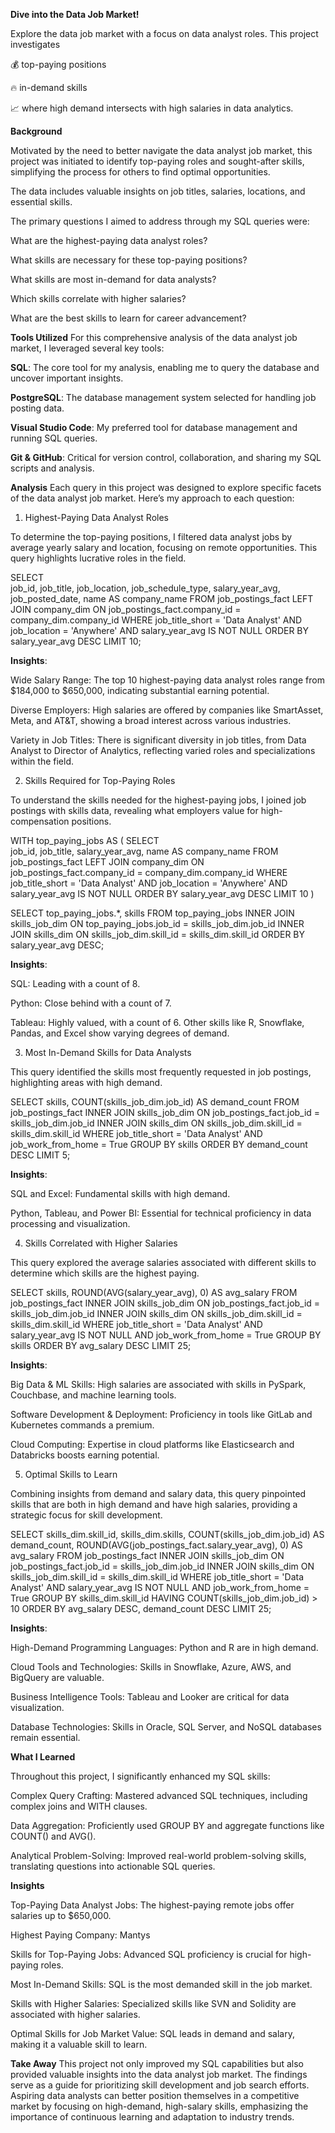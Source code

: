 **Dive into the Data Job Market!**

Explore the data job market with a focus on data analyst roles. This project investigates 

💰 top-paying positions

🔥 in-demand skills

📈 where high demand intersects with high salaries in data analytics.

**Background**

Motivated by the need to better navigate the data analyst job market, this project was initiated to identify top-paying roles and sought-after skills, simplifying the process for others to find optimal opportunities.

The data includes valuable insights on job titles, salaries, locations, and essential skills.

The primary questions I aimed to address through my SQL queries were:

What are the highest-paying data analyst roles?

What skills are necessary for these top-paying positions?

What skills are most in-demand for data analysts?

Which skills correlate with higher salaries?

What are the best skills to learn for career advancement?


**Tools Utilized**
For this comprehensive analysis of the data analyst job market, I leveraged several key tools:

**SQL**: The core tool for my analysis, enabling me to query the database and uncover important insights.

**PostgreSQL**: The database management system selected for handling job posting data.

**Visual Studio Code**: My preferred tool for database management and running SQL queries.

**Git & GitHub**: Critical for version control, collaboration, and sharing my SQL scripts and analysis.


**Analysis**
Each query in this project was designed to explore specific facets of the data analyst job market. Here’s my approach to each question:

1. Highest-Paying Data Analyst Roles
   
To determine the top-paying positions, I filtered data analyst jobs by average yearly salary and location, focusing on remote opportunities. This query highlights lucrative roles in the field.

SELECT    
    job_id,
    job_title,
    job_location,
    job_schedule_type,
    salary_year_avg,
    job_posted_date,
    name AS company_name
FROM
    job_postings_fact
LEFT JOIN company_dim ON job_postings_fact.company_id = company_dim.company_id
WHERE
    job_title_short = 'Data Analyst' AND 
    job_location = 'Anywhere' AND 
    salary_year_avg IS NOT NULL
ORDER BY
    salary_year_avg DESC
LIMIT 10;

**Insights**:

Wide Salary Range: The top 10 highest-paying data analyst roles range from $184,000 to $650,000, indicating substantial earning potential.

Diverse Employers: High salaries are offered by companies like SmartAsset, Meta, and AT&T, showing a broad interest across various industries.

Variety in Job Titles: There is significant diversity in job titles, from Data Analyst to Director of Analytics, reflecting varied roles and specializations within the field.

2. Skills Required for Top-Paying Roles
   
To understand the skills needed for the highest-paying jobs, I joined job postings with skills data, revealing what employers value for high-compensation positions.

WITH top_paying_jobs AS (
    SELECT    
        job_id,
        job_title,
        salary_year_avg,
        name AS company_name
    FROM
        job_postings_fact
    LEFT JOIN company_dim ON job_postings_fact.company_id = company_dim.company_id
    WHERE
        job_title_short = 'Data Analyst' AND 
        job_location = 'Anywhere' AND 
        salary_year_avg IS NOT NULL
    ORDER BY
        salary_year_avg DESC
    LIMIT 10
)

SELECT 
    top_paying_jobs.*,
    skills
FROM top_paying_jobs
INNER JOIN skills_job_dim ON top_paying_jobs.job_id = skills_job_dim.job_id
INNER JOIN skills_dim ON skills_job_dim.skill_id = skills_dim.skill_id
ORDER BY
    salary_year_avg DESC;
    
**Insights**:

SQL: Leading with a count of 8.

Python: Close behind with a count of 7.

Tableau: Highly valued, with a count of 6. Other skills like R, Snowflake, Pandas, and Excel show varying degrees of demand.


3. Most In-Demand Skills for Data Analysts
   
This query identified the skills most frequently requested in job postings, highlighting areas with high demand.

SELECT 
    skills,
    COUNT(skills_job_dim.job_id) AS demand_count
FROM job_postings_fact
INNER JOIN skills_job_dim ON job_postings_fact.job_id = skills_job_dim.job_id
INNER JOIN skills_dim ON skills_job_dim.skill_id = skills_dim.skill_id
WHERE
    job_title_short = 'Data Analyst' 
    AND job_work_from_home = True 
GROUP BY
    skills
ORDER BY
    demand_count DESC
LIMIT 5;

**Insights**:

SQL and Excel: Fundamental skills with high demand.

Python, Tableau, and Power BI: Essential for technical proficiency in data processing and visualization.

4. Skills Correlated with Higher Salaries
   
This query explored the average salaries associated with different skills to determine which skills are the highest paying.

SELECT 
    skills,
    ROUND(AVG(salary_year_avg), 0) AS avg_salary
FROM job_postings_fact
INNER JOIN skills_job_dim ON job_postings_fact.job_id = skills_job_dim.job_id
INNER JOIN skills_dim ON skills_job_dim.skill_id = skills_dim.skill_id
WHERE
    job_title_short = 'Data Analyst'
    AND salary_year_avg IS NOT NULL
    AND job_work_from_home = True 
GROUP BY
    skills
ORDER BY
    avg_salary DESC
LIMIT 25;

**Insights**:

Big Data & ML Skills: High salaries are associated with skills in PySpark, Couchbase, and machine learning tools.

Software Development & Deployment: Proficiency in tools like GitLab and Kubernetes commands a premium.

Cloud Computing: Expertise in cloud platforms like Elasticsearch and Databricks boosts earning potential.


5. Optimal Skills to Learn
   
Combining insights from demand and salary data, this query pinpointed skills that are both in high demand and have high salaries, providing a strategic focus for skill development.

SELECT 
    skills_dim.skill_id,
    skills_dim.skills,
    COUNT(skills_job_dim.job_id) AS demand_count,
    ROUND(AVG(job_postings_fact.salary_year_avg), 0) AS avg_salary
FROM job_postings_fact
INNER JOIN skills_job_dim ON job_postings_fact.job_id = skills_job_dim.job_id
INNER JOIN skills_dim ON skills_job_dim.skill_id = skills_dim.skill_id
WHERE
    job_title_short = 'Data Analyst'
    AND salary_year_avg IS NOT NULL
    AND job_work_from_home = True 
GROUP BY
    skills_dim.skill_id
HAVING
    COUNT(skills_job_dim.job_id) > 10
ORDER BY
    avg_salary DESC,
    demand_count DESC
LIMIT 25;

**Insights**:

High-Demand Programming Languages: Python and R are in high demand.

Cloud Tools and Technologies: Skills in Snowflake, Azure, AWS, and BigQuery are valuable.

Business Intelligence Tools: Tableau and Looker are critical for data visualization.

Database Technologies: Skills in Oracle, SQL Server, and NoSQL databases remain essential.


**What I Learned**

Throughout this project, I significantly enhanced my SQL skills:

Complex Query Crafting: Mastered advanced SQL techniques, including complex joins and WITH clauses.

Data Aggregation: Proficiently used GROUP BY and aggregate functions like COUNT() and AVG().

Analytical Problem-Solving: Improved real-world problem-solving skills, translating questions into actionable SQL queries.


**Insights**

Top-Paying Data Analyst Jobs: The highest-paying remote jobs offer salaries up to $650,000.

Highest Paying Company: Mantys

Skills for Top-Paying Jobs: Advanced SQL proficiency is crucial for high-paying roles.

Most In-Demand Skills: SQL is the most demanded skill in the job market.

Skills with Higher Salaries: Specialized skills like SVN and Solidity are associated with higher salaries.

Optimal Skills for Job Market Value: SQL leads in demand and salary, making it a valuable skill to learn.


**Take Away**
This project not only improved my SQL capabilities but also provided valuable insights into the data analyst job market. The findings serve as a guide for prioritizing skill development and job search efforts. Aspiring data analysts can better position themselves in a competitive market by focusing on high-demand, high-salary skills, emphasizing the importance of continuous learning and adaptation to industry trends.
